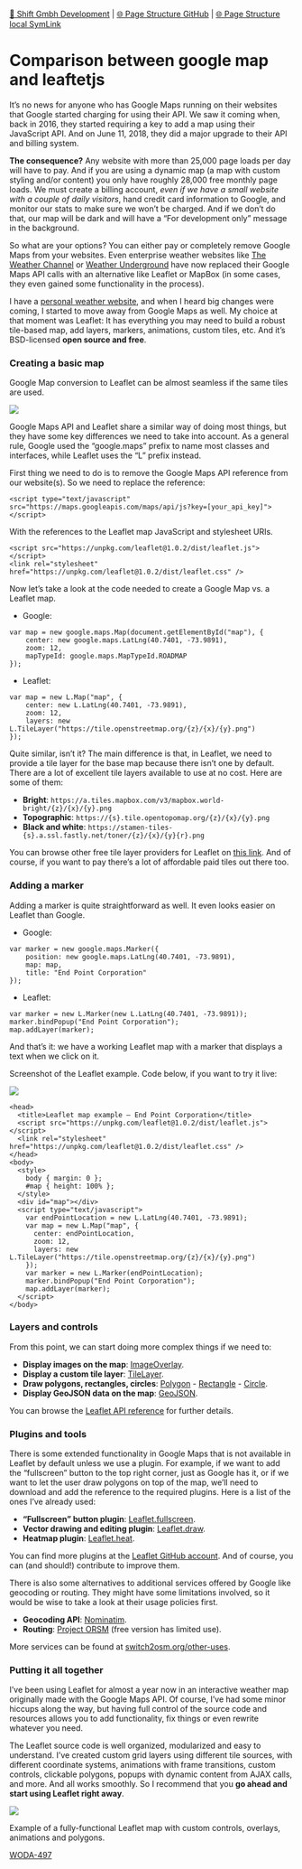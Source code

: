 [📁 Shift Gmbh Development](../shift-gmbh-development.md) | [🌐 Page Structure GitHub](/2cu.atlassian.net/wiki/spaces/CCU/pages/400000046/comparison-between-google-map-and-leaftetjs.md) | [🌐 Page Structure local SymLink](./comparison-between-google-map-and-leaftetjs.page.md)

# Comparison between google map and leaftetjs

It’s no news for anyone who has Google Maps running on their websites that Google started charging for using their API. We saw it coming when, back in 2016, they started requiring a key to add a map using their JavaScript API. And on June 11, 2018, they did a major upgrade to their API and billing system.

**The consequence?** Any website with more than 25,000 page loads per day will have to pay. And if you are using a dynamic map (a map with custom styling and/or content) you only have roughly 28,000 free monthly page loads. We must create a billing account, *even if we have a small website with a couple of daily visitors*, hand credit card information to Google, and monitor our stats to make sure we won’t be charged. And if we don’t do that, our map will be dark and will have a “For development only” message in the background.

So what are your options? You can either pay or completely remove Google Maps from your websites. Even enterprise weather websites like [The Weather Channel](https://weather.com/weather/radar/interactive/l/USNY0996:1:US) or [Weather Underground](https://www.wunderground.com/wundermap) have now replaced their Google Maps API calls with an alternative like Leaflet or MapBox (in some cases, they even gained some functionality in the process).

I have a [personal weather website](https://www.extendedforecast.net), and when I heard big changes were coming, I started to move away from Google Maps as well. My choice at that moment was Leaflet: It has everything you may need to build a robust tile-based map, add layers, markers, animations, custom tiles, etc. And it’s BSD-licensed **open source and free**.

### Creating a basic map

Google Map conversion to Leaflet can be almost seamless if the same tiles are used.

![](https://www.endpoint.com/blog/2019/03/23/switching-google-maps-leaflet/google-vs-leaflet-look-and-feel.jpg)

Google Maps API and Leaflet share a similar way of doing most things, but they have some key differences we need to take into account. As a general rule, Google used the “google.maps” prefix to name most classes and interfaces, while Leaflet uses the “L” prefix instead.

First thing we need to do is to remove the Google Maps API reference from our website(s). So we need to replace the reference:

```
<script type="text/javascript" src="https://maps.googleapis.com/maps/api/js?key=[your_api_key]"></script>

```

With the references to the Leaflet map JavaScript and stylesheet URIs.

```
<script src="https://unpkg.com/leaflet@1.0.2/dist/leaflet.js"></script>
<link rel="stylesheet" href="https://unpkg.com/leaflet@1.0.2/dist/leaflet.css" />

```

Now let’s take a look at the code needed to create a Google Map vs. a Leaflet map.

- Google:

```
var map = new google.maps.Map(document.getElementById("map"), {
    center: new google.maps.LatLng(40.7401, -73.9891),
    zoom: 12,
    mapTypeId: google.maps.MapTypeId.ROADMAP
});

```

- Leaflet:

```
var map = new L.Map("map", {
    center: new L.LatLng(40.7401, -73.9891),
    zoom: 12,
    layers: new L.TileLayer("https://tile.openstreetmap.org/{z}/{x}/{y}.png")
});

```

Quite similar, isn’t it? The main difference is that, in Leaflet, we need to provide a tile layer for the base map because there isn’t one by default. There are a lot of excellent tile layers available to use at no cost. Here are some of them:

- **Bright**: `https://a.tiles.mapbox.com/v3/mapbox.world-bright/{z}/{x}/{y}.png`
- **Topographic**: `https://{s}.tile.opentopomap.org/{z}/{x}/{y}.png`
- **Black and white**: `https://stamen-tiles-{s}.a.ssl.fastly.net/toner/{z}/{x}/{y}{r}.png`

You can browse other free tile layer providers for Leaflet on [this link](https://leaflet-extras.github.io/leaflet-providers/preview/). And of course, if you want to pay there’s a lot of affordable paid tiles out there too.

### Adding a marker

Adding a marker is quite straightforward as well. It even looks easier on Leaflet than Google.

- Google:

```
var marker = new google.maps.Marker({
    position: new google.maps.LatLng(40.7401, -73.9891),
    map: map,
    title: "End Point Corporation"
});

```

- Leaflet:

```
var marker = new L.Marker(new L.LatLng(40.7401, -73.9891));
marker.bindPopup("End Point Corporation");
map.addLayer(marker);

```

And that’s it: we have a working Leaflet map with a marker that displays a text when we click on it.

Screenshot of the Leaflet example. Code below, if you want to try it live:

![](https://www.endpoint.com/blog/2019/03/23/switching-google-maps-leaflet/leaflet-example-working.jpg)

```
<head>
  <title>Leaflet map example — End Point Corporation</title>
  <script src="https://unpkg.com/leaflet@1.0.2/dist/leaflet.js"></script>
  <link rel="stylesheet" href="https://unpkg.com/leaflet@1.0.2/dist/leaflet.css" />
</head>
<body>
  <style>
    body { margin: 0 };
    #map { height: 100% };
  </style>
  <div id="map"></div>
  <script type="text/javascript">
    var endPointLocation = new L.LatLng(40.7401, -73.9891);
    var map = new L.Map("map", {
      center: endPointLocation,
      zoom: 12,
      layers: new L.TileLayer("https://tile.openstreetmap.org/{z}/{x}/{y}.png")
    });
    var marker = new L.Marker(endPointLocation);
    marker.bindPopup("End Point Corporation");
    map.addLayer(marker);
  </script>
</body>

```

### Layers and controls

From this point, we can start doing more complex things if we need to:

- **Display images on the map**: [ImageOverlay](https://leafletjs.com/reference-1.4.0.html#imageoverlay).
- **Display a custom tile layer**: [TileLayer](https://leafletjs.com/reference-1.4.0.html#tilelayer).
- **Draw polygons, rectangles, circles**: [Polygon](https://leafletjs.com/reference-1.4.0.html#polygon) - [Rectangle](https://leafletjs.com/reference-1.4.0.html#rectangle) - [Circle](https://leafletjs.com/reference-1.4.0.html#circle).
- **Display GeoJSON data on the map**: [GeoJSON](https://leafletjs.com/reference-1.4.0.html#geojson).

You can browse the [Leaflet API reference](https://leafletjs.com/reference-1.4.0.html) for further details.

### Plugins and tools

There is some extended functionality in Google Maps that is not available in Leaflet by default unless we use a plugin. For example, if we want to add the “fullscreen” button to the top right corner, just as Google has it, or if we want to let the user draw polygons on top of the map, we’ll need to download and add the reference to the required plugins. Here is a list of the ones I’ve already used:

- **“Fullscreen” button plugin**: [Leaflet.fullscreen](https://github.com/Leaflet/Leaflet.fullscreen).
- **Vector drawing and editing plugin**: [Leaflet.draw](https://github.com/Leaflet/Leaflet.draw).
- **Heatmap plugin**: [Leaflet.heat](https://github.com/Leaflet/Leaflet.heat).

You can find more plugins at the [Leaflet GitHub account](https://github.com/Leaflet/). And of course, you can (and should!) contribute to improve them.

There is also some alternatives to additional services offered by Google like geocoding or routing. They might have some limitations involved, so it would be wise to take a look at their usage policies first.

- **Geocoding API**: [Nominatim](https://wiki.openstreetmap.org/wiki/Nominatim).
- **Routing**: [Project ORSM](http://project-osrm.org/) (free version has limited use).

More services can be found at [switch2osm.org/other-uses](https://switch2osm.org/other-uses/).

### Putting it all together

I’ve been using Leaflet for almost a year now in an interactive weather map originally made with the Google Maps API. Of course, I’ve had some minor hiccups along the way, but having full control of the source code and resources allows you to add functionality, fix things or even rewrite whatever you need.

The Leaflet source code is well organized, modularized and easy to understand. I’ve created custom grid layers using different tile sources, with different coordinate systems, animations with frame transitions, custom controls, clickable polygons, popups with dynamic content from AJAX calls, and more. And all works smoothly. So I recommend that you **go ahead and start using Leaflet right away**.

![](https://www.endpoint.com/blog/2019/03/23/switching-google-maps-leaflet/leaflet-map-radsat-hd.jpg)

Example of a fully-functional Leaflet map with custom controls, overlays, animations and polygons.

 [WODA-497](https://2cu.atlassian.net/browse/WODA-497?src=confmacro)
